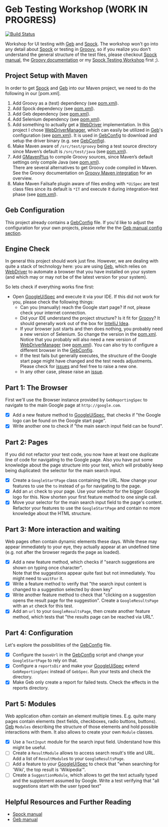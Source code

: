 Geb Testing Workshop (WORK IN PROGRESS)
====================

[![Build Status](https://travis-ci.org/mkutz/geb-testing-workshop.svg?branch=master)](https://travis-ci.org/mkutz/geb-testing-workshop)

Workshop for UI testing with [Geb] and [Spock]. The workshop won't go into any detail about [Spock] or testing in [Groovy], so if you realize you don't understand the general structure of the test files, please checkout [Spock manual], the [Groovy documentation] or my [Spock Testing Workshop] first ;).

Project Setup with Maven
------------------------
In order to get [Spock] and [Geb] into our Maven project, we need to do the following in our [pom.xml].

1. Add Groovy as a (test) dependency (see [pom.xml](pom.xml#L27-L32)).
2. Add Spock dependency (see [pom.xml](pom.xml#L34-L39)).
3. Add Geb dependency (see [pom.xml](pom.xml#L41-L46)).
4. Add Selenium dependency (see [pom.xml](pom.xml#L62-L67)).
5. Add something to actually get a [WebDriver] implementation. In this project I chose [WebDriverManager], which can easily be utilized in [Geb]'s configuration (see [pom.xml](pom.xml#L69-L73)). It is used in [GebConfig] to download and setup the driver binary (e.g. see [GebConfig](src/test/resources/GebConfig.groovy#L38)).
6. Make Maven aware of `/src/test/groovy` being a test source directory since Maven’s default is `/src/test/java` (see [pom.xml](pom.xml#L79)).
7. Add [GMavenPlus] to compile Groovy sources, since Maven’s default settings only compile Java (see [pom.xml](pom.xml#L82-L105)).\
  There are several alternatives to get Groovy code compiled in Maven. See the Groovy documentation on [Groovy Maven integration] for an overview.
8. Make Maven Failsafe plugin aware of files ending with `*UiSpec` are test class files since its default is `*IT` and execute it during integration-test phase (see [pom.xml](pom.xml#L107-L125)).

Geb Configuration
-----------------
This project already contains a [GebConfig] file. If you'd like to adjust the configuration for your own projects, please refer the the [Geb manual config section].

Engine Check
------------
In general this project should work just fine. However, we are dealing with quite a stack of technology here: you are
using [Geb], which relies on [WebDriver] to automate a browser that you have installed on your system (and which may
or may not be of the latest version for your system).

So lets check if everything works fine first:
- Open [GoogleUiSpec] and execute it via your IDE.
  If this did not work for you, please check the following things:
  - Can you (manually) reach the Google start page? If not, please check your internet connection.
  - Did your IDE understand the project structure? Is it fit for [Groovy]? It should generally work out of the box
  for [IntelliJ Idea](https://www.jetbrains.com/idea/download/).
  - If your browser just starts and then does nothing, you probably need a new version of Selenium. So change the
  version in the [pom.xml](pom.xml#L62-L67). Notice that you probably will also need a new version of
  [WebDriverManager] (see [pom.xml](pom.xml#L69-L74)). You can also try to configure a different browser in the
  [GebConfig].
  - If the test fails but generally executes, the structure of the Google start page might have changed and the test
  needs adjustments. Please check for [issues] and feel free to raise a new one.
  - In any other case, please raise an [issue][issues].

Part 1: The Browser
-------------------
First we'll use the Browser instance provided by `GebReportingSpec` to navigate to the main Google page at `http://google.com`.

- [X] Add a new feature method to [GoogleUiSpec], that checks if "the Google logo can be found on the Google start page".
- [X] Write another one to check if "the main search input field can be found".

Part 2: Pages
-------------
If you did not refactor your test code, you now have at least one duplicate line of code for navigating to the Google page. Also you have put some knowledge about the page structure into your test, which will probably keep being duplicated: the selector for the main search input.

- [X] Create a `GoogleStartPage` class containing the URL. Now change your features to use the `to` instead of `go` for navigating to the page.
- [X] Add an `at` check to your page. Use your selector for the bigger Google logo for this. Now shorten your first feature method to one single call.
- [X] Move your selector for the main search input field to the page's content. Refactor your features to use the `GoogleStartPage` and contain no more knowledge about the HTML structure.

Part 3: More interaction and waiting
------------------------------------
Web pages often contain dynamic elements these days. While these may appear immediately to your eye, they actually appear at an undefined time (e.g. not after the browser regards the page as loaded).

- [X] Add a new feature method, which checks if "search suggestions are shown on typing once character".\
  Note that the suggestions appear quite fast but not immediately. You might need to `waitFor` it.
- [X] Write a feature method to verify that "the search input content is changed to a suggestion selected by down key"
- [X] Write another feature method to check that "clicking on a suggestion opens the result page for the suggestion". Create a `GoogleResultsPage` with an `at` check for this test.
- [X] Add an `url` to your `GoogleResultsPage`, then create another feature method, which tests that "the results page can be reached via URL".

Part 4: Configuration
---------------------
Let's explore the possibilities of the [GebConfig] file.

- [X] Configure the `baseUrl` in the [GebConfig] script and change your `GoogleStartPage` to rely on that.
- [X] Configure a `reportsDir` and make your [GoogleUiSpec] extend `GebReportingSpec` instead of `GebSpec`. Run your tests and check the directory.
- [X] Make Geb only create a report for failed tests. Check the effects in the reports directory.

Part 5: Modules
---------------
Web application often contain an element multiple times. E.g. quite many pages contain elements (text fields, checkboxes, radio buttons, buttons). [Geb] `Modules` describing the structure of those elements and hold possible interactions with them. It also allows to create your own `Module` classes. 

- [X] Use a `TextInput` module for the search input field. Understand how this might be useful.
- [ ] Create a `ResultModule` allows to access search result's title and URL. Add a list of `ResultModule`s to your `GoogleResultsPage`.
- [ ] Add a feature to your [GoogleUiSpec] to check that "when searching for 'Wiki', the top result is
'Wikipedia'".
- [ ] Create a `SuggestionModule`, which allows to get the text actually typed and the supplement assumed by Google. Write a test verifying that "all suggestions start with the user typed text"

Helpful Resources and Further Reading
-------------------------------------
* [Spock manual]
* [Geb manual]


[Groovy]: <http://www.groovy-lang.org/>
[Groovy documentation]: <http://www.groovy-lang.org/documentation.html>
[Groovy Maven integration]: <http://docs.groovy-lang.org/latest/html/documentation/tools-groovyc.html#_maven_integration>

[Spock]: <http://spockframework.org/>
[Spock manual]: <http://docs.spockframework.org/>
[Spock Testing Workshop]: <https://github.com/mkutz/spock-testing-workshop>

[Geb]: <http://www.gebish.org/>
[Geb manual]: <http://www.gebish.org/manual/current/>
[Geb manual interacting with content section]: <http://gebish.org/manual/current/#navigator>
[Geb manual pages section]: <http://gebish.org/manual/current/#pages>
[Geb manual modules section]: <http://gebish.org/manual/current/#modules>
[Geb manual config section]: <http://www.gebish.org/manual/current/#configuration>
[Introduction section]: <http://www.gebish.org/manual/current/#introduction>
[Browser section]: <http://www.gebish.org/manual/current/#browser>
[WebDriver implementation section]: <http://www.gebish.org/manual/current/#driver>
[Interacting with content section]: <http://www.gebish.org/manual/current/#navigator>
[Pages section]: <http://www.gebish.org/manual/current/#pages>
[Modules section]: <http://www.gebish.org/manual/current/#modules>
[Configuration section]: <http://www.gebish.org/manual/current/#configuration>
[Implicit assertions section]: <http://www.gebish.org/manual/current/#implicit-assertions>
[Spock, JUnit & TestNG section]: <http://www.gebish.org/manual/current/#spock-junit-testng>
[Javascript, AJAX and dynamic pages seaction]: <http://www.gebish.org/manual/current/#javascript-ajax-and-dynamic-pages>
[Waiting section]: <http://www.gebish.org/manual/current/#waiting>

[GMavenPlus]: <http://groovy.github.io/GMavenPlus/>

[WebDriver]: <http://www.seleniumhq.org/projects/webdriver/>
[WebDriverManager]: <https://github.com/bonigarcia/webdrivermanager>

[GoogleUiSpec]: <src/test/groovy/de/assertagile/workshop/gebtesting/test/GoogleUiSpec.groovy>
[GoogleStartPage]: <src/test/groovy/de/assertagile/workshop/gebtesting/test/pages/GoogleStartPage.groovy>
[GoogleUserActor]: <src/test/groovy/de/assertagile/workshop/gebtesting/test/actors/GoogleUserActor.groovy>
[GebConfig]: <src/test/resources/GebConfig.groovy>

[issues]: </issues>
